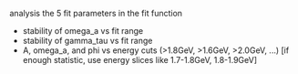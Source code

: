 analysis the 5 fit parameters in the fit function 
* stability of omega_a vs fit range
* stability of gamma_tau vs fit range
* A, omega_a, and phi vs energy cuts (>1.8GeV, >1.6GeV, >2.0GeV, ...)
  [if enough statistic, use energy slices like 1.7-1.8GeV, 1.8-1.9GeV]
